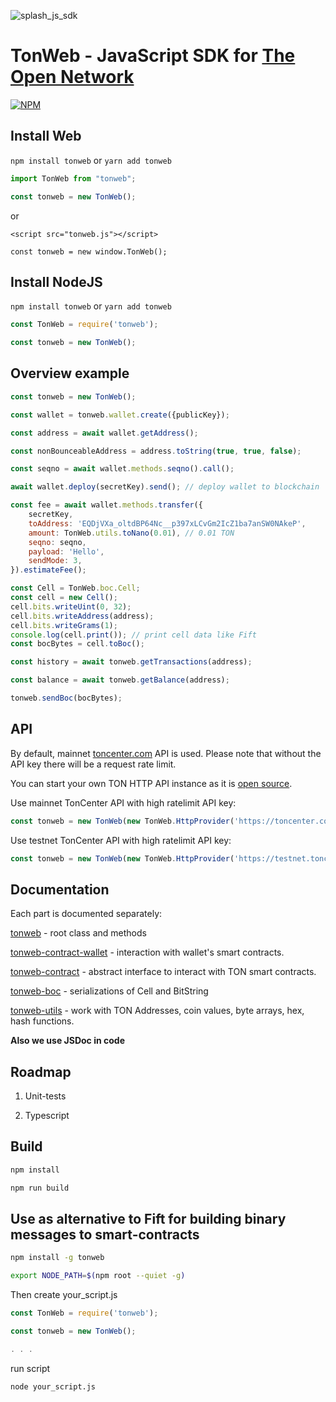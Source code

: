  ![splash_js_sdk](https://user-images.githubusercontent.com/1449561/154848382-e89fef68-3aee-4ca6-8d52-1466bfdf2c89.png)

# TonWeb - JavaScript SDK for [The Open Network](https://ton.org)

[![NPM](https://img.shields.io/npm/v/tonweb.svg)](https://www.npmjs.org/package/tonweb)

## Install Web

`npm install tonweb` or `yarn add tonweb`

```js
import TonWeb from "tonweb";

const tonweb = new TonWeb();
```

or

`<script src="tonweb.js"></script>`

`const tonweb = new window.TonWeb();`

## Install NodeJS

`npm install tonweb` or `yarn add tonweb`

```js
const TonWeb = require('tonweb');

const tonweb = new TonWeb();
```

## Overview example

```js
const tonweb = new TonWeb();

const wallet = tonweb.wallet.create({publicKey});

const address = await wallet.getAddress();

const nonBounceableAddress = address.toString(true, true, false);

const seqno = await wallet.methods.seqno().call();

await wallet.deploy(secretKey).send(); // deploy wallet to blockchain

const fee = await wallet.methods.transfer({
    secretKey,
    toAddress: 'EQDjVXa_oltdBP64Nc__p397xLCvGm2IcZ1ba7anSW0NAkeP',
    amount: TonWeb.utils.toNano(0.01), // 0.01 TON
    seqno: seqno,
    payload: 'Hello',
    sendMode: 3,
}).estimateFee();

const Cell = TonWeb.boc.Cell;
const cell = new Cell();
cell.bits.writeUint(0, 32);
cell.bits.writeAddress(address);
cell.bits.writeGrams(1);
console.log(cell.print()); // print cell data like Fift
const bocBytes = cell.toBoc();

const history = await tonweb.getTransactions(address);

const balance = await tonweb.getBalance(address);

tonweb.sendBoc(bocBytes);

```

## API

By default, mainnet [toncenter.com](https://toncenter.com) API is used. Please note that without the API key there will be a request rate limit.

You can start your own TON HTTP API instance as it is [open source](https://github.com/toncenter/ton-http-api).

Use mainnet TonCenter API with high ratelimit API key:

```js
const tonweb = new TonWeb(new TonWeb.HttpProvider('https://toncenter.com/api/v2/jsonRPC', {apiKey: 'YOUR_MAINNET_TONCENTER_API_KEY'}));
```

Use testnet TonCenter API with high ratelimit API key:

```js
const tonweb = new TonWeb(new TonWeb.HttpProvider('https://testnet.toncenter.com/api/v2/jsonRPC', {apiKey: 'YOUR_TESTNET_TONCENTER_API_KEY'}));
```

## Documentation

Each part is documented separately:

[tonweb](https://github.com/toncenter/tonweb/blob/master/src/README.md) - root class and methods

[tonweb-contract-wallet](https://github.com/toncenter/tonweb/blob/master/src/contract/wallet/README.md) - interaction with wallet's smart contracts.

[tonweb-contract](https://github.com/toncenter/tonweb/blob/master/src/contract/README.md) - abstract interface to interact with TON smart contracts.

[tonweb-boc](https://github.com/toncenter/tonweb/blob/master/src/boc/README.md) - serializations of Cell and BitString

[tonweb-utils](https://github.com/toncenter/tonweb/blob/master/src/utils/README.md) - work with TON Addresses, coin values, byte arrays, hex, hash functions.


**Also we use JSDoc in code**

## Roadmap

1. Unit-tests

2. Typescript

## Build

```bash
npm install 

npm run build
```

## Use as alternative to Fift for building binary messages to smart-contracts

```bash
npm install -g tonweb

export NODE_PATH=$(npm root --quiet -g)
```

Then create your_script.js

```js
const TonWeb = require('tonweb');

const tonweb = new TonWeb();

. . .

```

run script

```bash
node your_script.js
```
